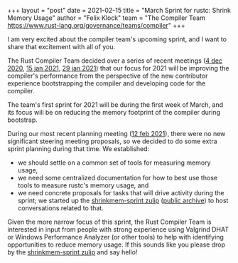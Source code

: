 +++
layout = "post"
date = 2021-02-15
title = "March Sprint for rustc: Shrink Memory Usage"
author = "Felix Klock"
team = "The Compiler Team <https://www.rust-lang.org/governance/teams/compiler>"
+++

I am very excited about the compiler team's upcoming sprint, and
I want to share that excitement with all of you.

The Rust Compiler Team decided over a series of recent meetings
([4 dec 2020][mtg-2020-12-04], [15 jan 2021][mtg-2021-01-15],
[29 jan 2021][mtg-2021-01-29]) that our focus for 2021 will be improving the compiler's
performance from the perspective of the new contributor experience bootstrapping
the compiler and developing code for the compiler.

The team's first sprint for 2021 will be during the first week of March, and its
focus will be on reducing the memory footprint of the compiler during bootstrap.

During our most recent planning meeting ([12 feb 2021][mtg-2021-02-12]),
there were no new significant steering meeting proposals, so we decided to
do some extra sprint planning during that time. We established:

 * we should settle on a common set of tools for measuring memory usage,
 * we need some centralized documentation for how to best use those tools to measure rustc's memory usage, and
 * we need concrete proposals for tasks that will drive activity during the sprint; we started up
   the [shrinkmem-sprint zulip][] ([public archive][shrinkmem-sprint archive]) to host conversations related to that.

Given the more narrow focus of this sprint, the Rust Compiler Team is interested
in input from people with strong experience using Valgrind DHAT or Windows
Performance Analyzer (or other tools) to help with identifying opportunities to
reduce memory usage. If this sounds like you please drop by the
[shrinkmem-sprint zulip][] and say hello!

[mtg-2020-12-04]: https://zulip-archive.rust-lang.org/238009tcompilermeetings/99285steeringmeeting20201204PerformanceGoalsfor2020.html

[mtg-2021-01-15]: https://zulip-archive.rust-lang.org/238009tcompilermeetings/79391planningmeeting20210115.html

[mtg-2021-01-29]: https://zulip-archive.rust-lang.org/238009tcompilermeetings/95022steeringmeeting20210129.html

[mtg-2021-02-12]: https://zulip-archive.rust-lang.org/238009tcompilermeetings/44925planningmeeting20210212.html

[shrinkmem-sprint zulip]: https://rust-lang.zulipchat.com/#narrow/stream/276895-t-compiler.2Fshrinkmem-sprint
[shrinkmem-sprint archive]: https://zulip-archive.rust-lang.org/276895tcompilershrinkmemsprint/index.html
